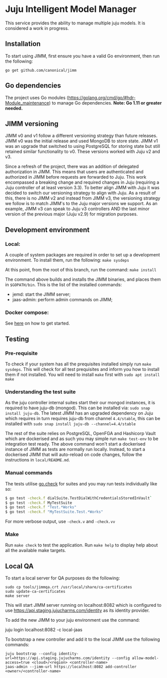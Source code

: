 # Juju Intelligent Model Manager

This service provides the ability to manage multiple juju models. It is
considered a work in progress.

## Installation

To start using JIMM, first ensure you have a valid Go environment,
then run the following:

    go get github.com/canonical/jimm

## Go dependencies

The project uses Go modules (https://golang.org/cmd/go/#hdr-Module_maintenance) to manage Go
dependencies. **Note: Go 1.11 or greater needed.**

## JIMM versioning

JIMM v0 and v1 follow a different versioning strategy than future releases. JIMM v0 was the initial release and used MongoDB to store state.
JIMM v1 was an upgrade that switched to using PostgreSQL for storing state but still retained similar functionality to v0.
These versions worked with Juju v2 and v3.

Since a refresh of the project, there was an addition of delegated authorization in JIMM. This means that users are authenticated and authorized in JIMM before requests are forwarded to Juju. This work encompassed a breaking change and required changes in Juju (requiring a Juju controller of at least version 3.3). To better align JIMM with Juju it was decided to switch our versioning strategy to align with Juju. As a result of this, there is no JIMM v2 and instead from JIMM v3, the versioning strategy we follow is to match JIMM's to the Juju major versions we support. As an example, JIMM v3 can speak to Juju v3 controllers AND the last minor version of the previous major (Juju v2.9) for migration purposes.

## Development environment

### Local:

A couple of system packages are required in order to set up a development
environment. To install them, run the following:
`make sysdeps`

At this point, from the root of this branch, run the command:
`make install`

The command above builds and installs the JIMM binaries, and places
them in `$GOPATH/bin`. This is the list of the installed commands:

- jemd: start the JIMM server;
- jaas-admin: perform admin commands on JIMM;

### Docker compose:
See [here](./local/README.md) on how to get started.

## Testing

### Pre-requisite
To check if your system has all the prequisites installed simply run `make sysdeps`.
This will check for all test prequisites and inform you how to install them if not installed. 
You will need to install `make` first with `sudo apt install make`

### Understanding the test suite
As the juju controller internal suites start their our mongod instances, it is required to have juju-db (mongod).
This can be installed via: `sudo snap install juju-db`.
The latest JIMM has an upgraded dependency on Juju which requires in turn requires juju-db from channel `4.4/stable`,
 this can be installed with `sudo snap install juju-db --channel=4.4/stable`

The rest of the suite relies on PostgreSQL, OpenFGA and Hashicorp Vault which are dockerised
and as such you may simple run `make test-env` to be integration test ready.
The above command won't start a dockerised instance of JIMM as tests are normally run locally. Instead, to start a 
dockerised JIMM that will auto-reload on code changes, follow the instructions in `local/README.md`.

### Manual commands
The tests utilise [go.check](http://labix.org/gocheck) for suites and you may run tests individually like so: 
```bash
$ go test -check.f dialSuite.TestDialWithCredentialsStoredInVault`
$ go test -check.f MyTestSuite
$ go test -check.f "Test.*Works"
$ go test -check.f "MyTestSuite.Test.*Works"
```

For more verbose output, use `-check.v` and `-check.vv`


### Make
Run `make check` to test the application.
Run `make help` to display help about all the available make targets.

## Local QA

To start a local server for QA purposes do the following:

    sudo cp tools/jimmqa.crt /usr/local/share/ca-certificates
    sudo update-ca-certificates
    make server

This will start JIMM server running on localhost:8082 which is configured
to use https://api.staging.jujucharms.com/identity as its identity
provider.

To add the new JIMM to your juju environment use the command:

   juju login localhost:8082 -c local-jaas

To bootstrap a new controller and add it to the local JIMM use the
following commands:

    juju bootstrap --config identity-url=https://api.staging.jujucharms.com/identity --config allow-model-access=true <cloud>/<region> <controller-name>
    jaas-admin --jimm-url https://localhost:8082 add-controller <owner>/<controller-name>
